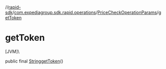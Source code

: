 //[rapid-sdk](../../../index.md)/[com.expediagroup.sdk.rapid.operations](../index.md)/[PriceCheckOperationParams](index.md)/[getToken](get-token.md)

# getToken

[JVM]\

public final [String](https://docs.oracle.com/javase/8/docs/api/java/lang/String.html)[getToken](get-token.md)()
